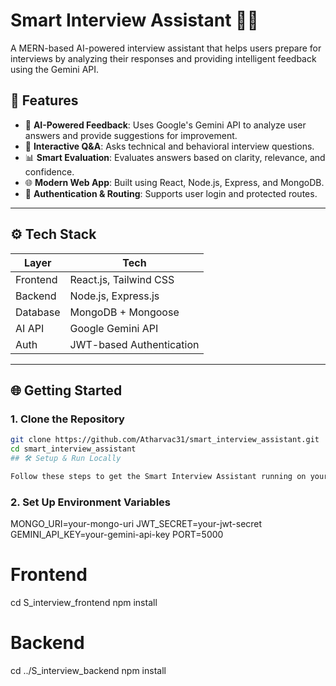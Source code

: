 
# Smart Interview Assistant 🎤💡

A MERN-based AI-powered interview assistant that helps users prepare for interviews by analyzing their responses and providing intelligent feedback using the Gemini API.

## 🚀 Features

- 🧠 **AI-Powered Feedback**: Uses Google's Gemini API to analyze user answers and provide suggestions for improvement.
- 💬 **Interactive Q&A**: Asks technical and behavioral interview questions.
- 📊 **Smart Evaluation**: Evaluates answers based on clarity, relevance, and confidence.
- 🌐 **Modern Web App**: Built using React, Node.js, Express, and MongoDB.
- 🔐 **Authentication & Routing**: Supports user login and protected routes.

---

## ⚙️ Tech Stack

| Layer     | Tech                     |
|-----------|--------------------------|
| Frontend  | React.js, Tailwind CSS   |
| Backend   | Node.js, Express.js      |
| Database  | MongoDB + Mongoose       |
| AI API    | Google Gemini API        |
| Auth      | JWT-based Authentication |

---

## 🌐 Getting Started

### 1. Clone the Repository

```bash
git clone https://github.com/Atharvac31/smart_interview_assistant.git
cd smart_interview_assistant
## 🛠️ Setup & Run Locally

Follow these steps to get the Smart Interview Assistant running on your local machine:
```
### 2. Set Up Environment Variables
MONGO_URI=your-mongo-uri
JWT_SECRET=your-jwt-secret
GEMINI_API_KEY=your-gemini-api-key
PORT=5000

# Frontend
cd S_interview_frontend
npm install

# Backend
cd ../S_interview_backend
npm install



